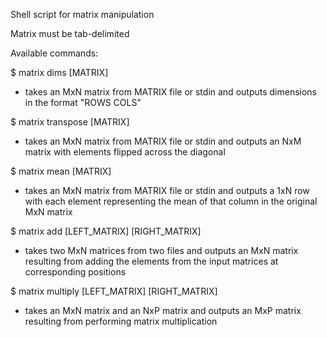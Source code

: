 Shell script for matrix manipulation  

Matrix must be tab-delimited  

Available commands:  

$ matrix dims [MATRIX]  
- takes an MxN matrix from MATRIX file or stdin and outputs dimensions in the format "ROWS COLS"  

$ matrix transpose [MATRIX]  
- takes an MxN matrix from MATRIX file or stdin and outputs an NxM matrix with elements flipped across the diagonal

$ matrix mean [MATRIX]  
- takes an MxN matrix from MATRIX file or stdin and outputs a 1xN row with each element representing the mean of that column in the original MxN matrix

$ matrix add [LEFT_MATRIX] [RIGHT_MATRIX]  
- takes two MxN matrices from two files and outputs an MxN matrix resulting from adding the elements from the input matrices at corresponding positions

$ matrix multiply [LEFT_MATRIX] [RIGHT_MATRIX]
- takes an MxN matrix and an NxP matrix and outputs an MxP matrix resulting from
performing matrix multiplication
